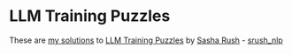# LLM Training Puzzles
These are [my solutions](https://github.com/HarounH/LLM-Training-Puzzles/blob/main/puzzles.ipynb) to [LLM Training Puzzles](https://github.com/srush/LLM-Training-Puzzles) by [Sasha Rush](http://rush-nlp.com) - [srush_nlp](https://twitter.com/srush_nlp)
